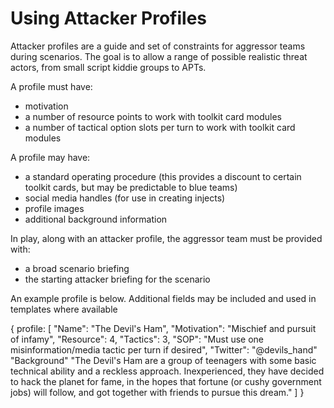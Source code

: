 # Using Attacker Profiles

Attacker profiles are a guide and set of constraints for aggressor teams during scenarios. The goal is to allow a range of possible realistic threat actors, from small script kiddie groups to APTs.

A profile must have:
- motivation
- a number of resource points to work with toolkit card modules
- a number of tactical option slots per turn to work with toolkit card modules

A profile may have:
- a standard operating procedure (this provides a discount to certain toolkit cards, but may be predictable to blue teams)
- social media handles (for use in creating injects)
- profile images
- additional background information

In play, along with an attacker profile, the aggressor team must be provided with:
- a broad scenario briefing
- the starting attacker briefing for the scenario

An example profile is below. Additional fields may be included and used in templates where available

{
  profile: [
    "Name": "The Devil's Ham",
    "Motivation": "Mischief and pursuit of infamy",
    "Resource": 4,
    "Tactics": 3,
    "SOP": "Must use one misinformation/media tactic per turn if desired",
    "Twitter": "@devils_hand"
    "Background" "The Devil's Ham are a group of teenagers with some basic technical ability and a reckless approach. Inexperienced, they have decided to hack the planet for fame, in the hopes that fortune (or cushy government jobs) will follow, and got together with friends to pursue this dream."
  ]
}
